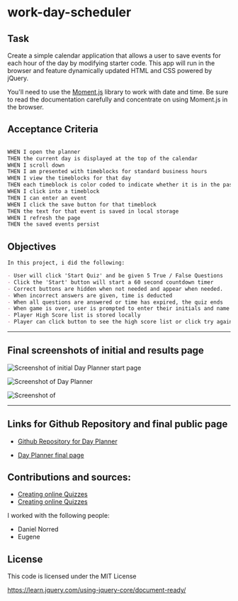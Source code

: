 # work-day-scheduler

## Task

Create a simple calendar application that allows a user to save events for each hour of the day by modifying starter code. This app will run in the browser and feature dynamically updated HTML and CSS powered by jQuery.

You'll need to use the [Moment.js](https://momentjs.com/) library to work with date and time. Be sure to read the documentation carefully and concentrate on using Moment.js in the browser.

## Acceptance Criteria

```md

WHEN I open the planner
THEN the current day is displayed at the top of the calendar
WHEN I scroll down
THEN I am presented with timeblocks for standard business hours
WHEN I view the timeblocks for that day
THEN each timeblock is color coded to indicate whether it is in the past, present, or future
WHEN I click into a timeblock
THEN I can enter an event
WHEN I click the save button for that timeblock
THEN the text for that event is saved in local storage
WHEN I refresh the page
THEN the saved events persist
```


## Objectives
```md
In this project, i did the following:

- User will click 'Start Quiz' and be given 5 True / False Questions
- Click the 'Start' button will start a 60 second countdown timer
- Correct buttons are hidden when not needed and appear when needed.
- When incorrect answers are given, time is deducted
- When all questions are answered or time has expired, the quiz ends
- When game is over, user is prompted to enter their initials and name and score are saved on High Score list
- Player High Score list is stored locally
- Player can click button to see the high score list or click try again to restart quiz
```

-----

## Final screenshots of initial and results page

![Screenshot of initial Day Planner start page](./assets/images/coding-quiz.png)

![Screenshot of Day Planner](./assets/images/quiz-question.png)

![Screenshot of ](./assets/images/high-score.png)

-----
## Links for Github Repository and final public page

- [Github Repository for Day Planner](https://github.com/ksjefferies/work-day-scheduler)

- [Day Planner final page](https://ksjefferies.github.io/work-day-scheduler/)

## Contributions and sources:

- [Creating online Quizzes](https://www.youtube.com/watch?v=LQGTb112N_c)
- [Creating online Quizzes](https://www.youtube.com/watch?v=riDzcEQbX6k)

I worked with the following people:
- Daniel Norred
- Eugene

## License
This code is licensed under the MIT License


https://learn.jquery.com/using-jquery-core/document-ready/